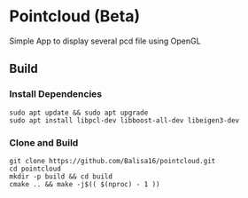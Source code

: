 # Pointcloud (Beta)

Simple App to display several pcd file using OpenGL

## Build 

### Install Dependencies
```
sudo apt update && sudo apt upgrade
sudo apt install libpcl-dev libboost-all-dev libeigen3-dev
```

### Clone and Build
```
git clone https://github.com/Balisa16/pointcloud.git
cd pointcloud
mkdir -p build && cd build
cmake .. && make -j$(( $(nproc) - 1 ))
```